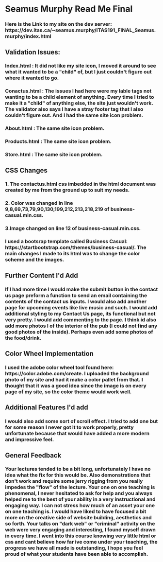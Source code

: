 <h1>
Seamus Murphy Read Me Final
</h1>
<h3>
Here is the Link to my site on the dev server: https://dev.itas.ca/~seamus.murphy/ITAS191_FINAL_Seamus.murphy/index.html
</h3>
<h2>
Validation Issues:
</h2>
<h3>
Index.html : It did not like my site icon, I moved it around to see what it wanted to be a "child" of, but I just couldn't figure out where it wanted to go.
</h3>
<h3>
Conactus.html : The issues I had here were my lable tags not wanting to be a child element of anything. Every time I tried to make it a "child" of anything else, the site just wouldn't work. The validator also says I have a stray footer tag that I also couldn't figure out. And I had the same site icon problem.
</h3>
<h3>
About.html : The same site icon problem.
</h3>
<h3>
 Products.html : The same site icon problem.
</h3>
<h3>
Store.html : The same site icon problem.
</h3>
<h2>
CSS Changes
</h2>
<h3>
1. The contactus.html css imbedded in the html document was created by me from the ground up to suit my needs.
</h3>
<h3>
2. Color was changed in line 9,8,69,73,79,90,130,199,212,213,218,219 of business-casual.min.css.
</h3>
<h3>
3.Image changed on line 12 of business-casual.min.css.
</h3>
<h3>
I used a bootsrap template called Business Casual: https://startbootstrap.com/themes/business-casual/. The main changes I made to its html was to change the color scheme and the images.
</h3>
<h2>
Further Content I'd Add
</h2>
<h3>
If I had more time I would make the submit button in the contact us page preform a function to send an email containing the contents of the contact us inputs. I would also add another page for upcoming events like live music and such. I would add additional styling to my Contact Us page, its functional but not very pretty. I would add commenting to the page. I think id also add more photos I of the interior of the pub (I could not find any good photos of the inside). Perhaps even add some photos of the food/drink. 
</h3>
<h2>
Color Wheel Implementation
</h2>
<h3>
I used the adobe color wheel tool found here: https://color.adobe.com/create. I uploaded the background photo of my site and had it make a color pallet from that. I thought that it was a good idea since the image is on every page of my site, so the color theme would work well.
</h3>
<h2>
Additional Features I'd add
</h2>
<h3>
I would also add some sort of scroll effect. I tried to add one but for some reason I never got it to work properly, pretty unfortunate because that would have added a more modern and impressive feel.
</h3>
<h2>
General Feedback
</h2>
<h3>
Your lectures tended to be a bit long, unfortunately I have no idea what the fix for this would be. Also demonstrations that don't work and require some jerry rigging from you really impedes the "flow" of the lecture. Your one on one teaching is phenomenal, I never hesitated to ask for help and you always helped me to the best of your ability in a very instructional and engaging way. I can not stress how much of an asset your one on one teaching is. I would have liked to have focused a bit more on the creative side of website building, aesthetics and so forth. Your talks on "dark web" or "criminal" activity on the web were very engaging and interesting, I found myself drawn in every time. I went into this course knowing very little html or css and cant believe how far ive come under your teaching, the progress we have all made is outstanding, I hope you feel proud of what your students have been able to accomplish.
</h3>


